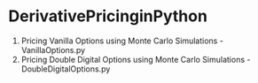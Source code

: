 DerivativePricinginPython
=======================

1. Pricing Vanilla Options using Monte Carlo Simulations - VanillaOptions.py
2. Pricing Double Digital Options using Monte Carlo Simulations - DoubleDigitalOptions.py

